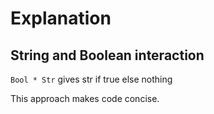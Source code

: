 # Explanation

## String and Boolean interaction

`Bool * Str` gives str if true else nothing

This approach makes code concise.